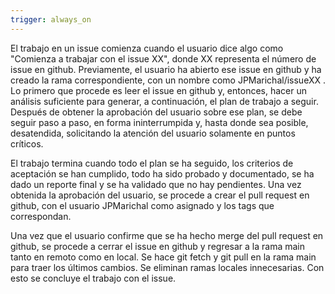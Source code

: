 ```yaml
---
trigger: always_on
---
```


El trabajo en un issue comienza cuando el usuario dice algo como "Comienza a trabajar con el issue XX", donde XX representa el número de issue en github. Previamente, el usuario ha abierto ese issue en github y ha creado la rama correspondiente, con un nombre como JPMarichal/issueXX . Lo primero que procede es leer el issue en github y, entonces, hacer un análisis suficiente para generar, a continuación, el plan de trabajo a seguir. Después de obtener la aprobación del usuario sobre ese plan, se debe seguir paso a paso, en forma ininterrumpida y, hasta donde sea posible, desatendida, solicitando la atención del usuario solamente en puntos críticos. 

El trabajo termina cuando todo el plan se ha seguido, los criterios de aceptación se han cumplido, todo ha sido probado y documentado, se ha dado un reporte final y se ha validado que no hay pendientes. Una vez obtenida la aprobación del usuario, se procede a crear el pull request en github, con el usuario JPMarichal como asignado y los tags que correspondan. 

Una vez que el usuario confirme que se ha hecho merge del pull request en github, se procede a cerrar el issue en github y regresar a la rama main tanto en remoto como en local. Se hace git fetch y git pull en la rama main para traer los últimos cambios. Se eliminan ramas locales innecesarias. Con esto se concluye el trabajo con el issue.
